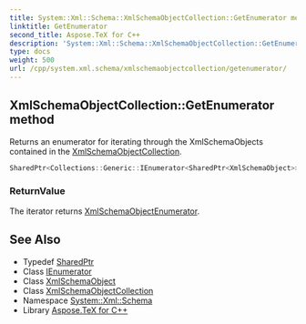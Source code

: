 ```yaml
---
title: System::Xml::Schema::XmlSchemaObjectCollection::GetEnumerator method
linktitle: GetEnumerator
second_title: Aspose.TeX for C++
description: 'System::Xml::Schema::XmlSchemaObjectCollection::GetEnumerator method. Returns an enumerator for iterating through the XmlSchemaObjects contained in the XmlSchemaObjectCollection in C++.'
type: docs
weight: 500
url: /cpp/system.xml.schema/xmlschemaobjectcollection/getenumerator/
---
```

## XmlSchemaObjectCollection::GetEnumerator method


Returns an enumerator for iterating through the XmlSchemaObjects contained in the [XmlSchemaObjectCollection](../).

```cpp
SharedPtr<Collections::Generic::IEnumerator<SharedPtr<XmlSchemaObject>>> System::Xml::Schema::XmlSchemaObjectCollection::GetEnumerator() override
```


### ReturnValue

The iterator returns [XmlSchemaObjectEnumerator](../../xmlschemaobjectenumerator/).

## See Also

* Typedef [SharedPtr](../../../system/sharedptr/)
* Class [IEnumerator](../../../system.collections.generic/ienumerator/)
* Class [XmlSchemaObject](../../xmlschemaobject/)
* Class [XmlSchemaObjectCollection](../)
* Namespace [System::Xml::Schema](../../)
* Library [Aspose.TeX for C++](../../../)
